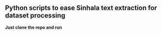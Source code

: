 ## Python scripts to ease Sinhala text extraction for dataset processing

**Just clone the repo and run**
